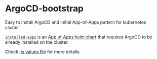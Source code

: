 # ArgoCD-bootstrap
Easy to install ArgoCD and initial App-of-Apps pattern for kubernetes cluster


[`installed-apps`](./installed-apps) is an [App of Apps helm chart](https://argo-cd.readthedocs.io/en/stable/operator-manual/cluster-bootstrapping/#app-of-apps-pattern) that requires ArgoCD to be already installed on the cluster.

Check [its values file](./installed-apps/values.yaml) for more details.
